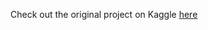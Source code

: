 Check out the original project on Kaggle [here](https://www.kaggle.com/negarev/beginners-start-here-house-prices-eda)
